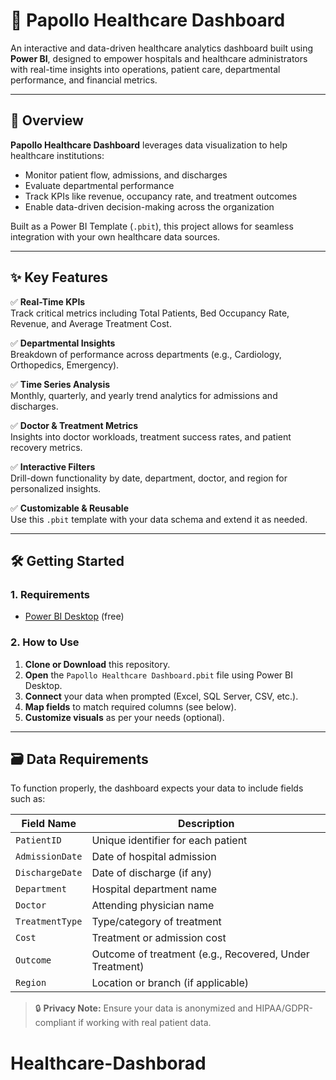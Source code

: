 # 🏥 Papollo Healthcare Dashboard

An interactive and data-driven healthcare analytics dashboard built using **Power BI**, designed to empower hospitals and healthcare administrators with real-time insights into operations, patient care, departmental performance, and financial metrics.

---

## 📌 Overview

**Papollo Healthcare Dashboard** leverages data visualization to help healthcare institutions:

- Monitor patient flow, admissions, and discharges
- Evaluate departmental performance
- Track KPIs like revenue, occupancy rate, and treatment outcomes
- Enable data-driven decision-making across the organization

Built as a Power BI Template (`.pbit`), this project allows for seamless integration with your own healthcare data sources.

---

## ✨ Key Features

✅ **Real-Time KPIs**  
Track critical metrics including Total Patients, Bed Occupancy Rate, Revenue, and Average Treatment Cost.

✅ **Departmental Insights**  
Breakdown of performance across departments (e.g., Cardiology, Orthopedics, Emergency).

✅ **Time Series Analysis**  
Monthly, quarterly, and yearly trend analytics for admissions and discharges.

✅ **Doctor & Treatment Metrics**  
Insights into doctor workloads, treatment success rates, and patient recovery metrics.

✅ **Interactive Filters**  
Drill-down functionality by date, department, doctor, and region for personalized insights.

✅ **Customizable & Reusable**  
Use this `.pbit` template with your data schema and extend it as needed.

---

## 🛠️ Getting Started

### 1. Requirements

- [Power BI Desktop](https://powerbi.microsoft.com/desktop/) (free)

### 2. How to Use

1. **Clone or Download** this repository.
2. **Open** the `Papollo Healthcare Dashboard.pbit` file using Power BI Desktop.
3. **Connect** your data when prompted (Excel, SQL Server, CSV, etc.).
4. **Map fields** to match required columns (see below).
5. **Customize visuals** as per your needs (optional).

---

## 🗃️ Data Requirements

To function properly, the dashboard expects your data to include fields such as:

| Field Name       | Description                        |
|------------------|------------------------------------|
| `PatientID`      | Unique identifier for each patient |
| `AdmissionDate`  | Date of hospital admission         |
| `DischargeDate`  | Date of discharge (if any)         |
| `Department`     | Hospital department name           |
| `Doctor`         | Attending physician name           |
| `TreatmentType`  | Type/category of treatment         |
| `Cost`           | Treatment or admission cost        |
| `Outcome`        | Outcome of treatment (e.g., Recovered, Under Treatment) |
| `Region`         | Location or branch (if applicable) |

> 🔒 **Privacy Note:** Ensure your data is anonymized and HIPAA/GDPR-compliant if working with real patient data.
# Healthcare-Dashborad
